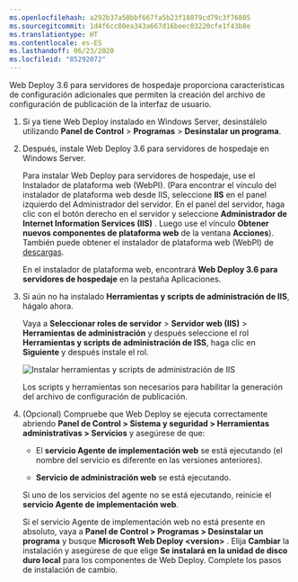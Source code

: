 ```yaml
---
ms.openlocfilehash: a292b37a50bbf667fa5b23f18879cd79c3f76805
ms.sourcegitcommit: 1d4f6cc80ea343a667d16beec03220cfe1f43b8e
ms.translationtype: HT
ms.contentlocale: es-ES
ms.lasthandoff: 06/23/2020
ms.locfileid: "85292072"
---
```

Web Deploy 3.6 para servidores de hospedaje proporciona características de configuración adicionales que permiten la creación del archivo de configuración de publicación de la interfaz de usuario.

1. Si ya tiene Web Deploy instalado en Windows Server, desinstálelo utilizando **Panel de Control** > **Programas** > **Desinstalar un programa**.

2. Después, instale Web Deploy 3.6 para servidores de hospedaje en Windows Server.

    Para instalar Web Deploy para servidores de hospedaje, use el Instalador de plataforma web (WebPI). (Para encontrar el vínculo del instalador de plataforma web desde IIS, seleccione **IIS** en el panel izquierdo del Administrador del servidor. En el panel del servidor, haga clic con el botón derecho en el servidor y seleccione **Administrador de Internet Information Services (IIS)** . Luego use el vínculo **Obtener nuevos componentes de plataforma web** de la ventana **Acciones**). También puede obtener el instalador de plataforma web (WebPI) de [descargas](https://www.microsoft.com/web/downloads/platform.aspx).

    En el instalador de plataforma web, encontrará **Web Deploy 3.6 para servidores de hospedaje** en la pestaña Aplicaciones.

3. Si aún no ha instalado **Herramientas y scripts de administración de IIS**, hágalo ahora.

    Vaya a **Seleccionar roles de servidor** > **Servidor web (IIS)**  > **Herramientas de administración** y después seleccione el rol **Herramientas y scripts de administración de ISS**, haga clic en **Siguiente** y después instale el rol.

    ![Instalar herramientas y scripts de administración de IIS](../../deployment/media/tutorial-iis-management-scripts-and-tools.png)

    Los scripts y herramientas son necesarios para habilitar la generación del archivo de configuración de publicación.

4. (Opcional) Compruebe que Web Deploy se ejecuta correctamente abriendo **Panel de Control > Sistema y seguridad > Herramientas administrativas > Servicios** y asegúrese de que:

    * El **servicio Agente de implementación web** se está ejecutando (el nombre del servicio es diferente en las versiones anteriores).

    * **Servicio de administración web** se está ejecutando.

    Si uno de los servicios del agente no se está ejecutando, reinicie el **servicio Agente de implementación web**.

    Si el servicio Agente de implementación web no está presente en absoluto, vaya a **Panel de Control > Programas > Desinstalar un programa** y busque **Microsoft Web Deploy \<version>** . Elija **Cambiar** la instalación y asegúrese de que elige **Se instalará en la unidad de disco duro local** para los componentes de Web Deploy. Complete los pasos de instalación de cambio.